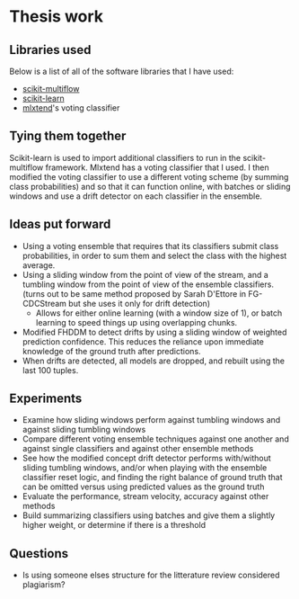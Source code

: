 # Thesis work

## Libraries used
Below is a list of all of the software libraries that I have used:
- [scikit-multiflow](https://github.com/scikit-multiflow/scikit-multiflow) 
- [scikit-learn](http://scikit-learn.org/stable/)
- [mlxtend](https://github.com/rasbt/mlxtend)'s voting classifier

## Tying them together
Scikit-learn is used to import additional classifiers to run in the scikit-multiflow framework.
Mlxtend has a voting classifier that I used.
I then modified the voting classifier to use a different voting scheme (by summing class probabilities) and so that it can function online, with batches or sliding windows and use a drift detector on each classifier in the ensemble.

## Ideas put forward
- Using a voting ensemble that requires that its classifiers submit class probabilities, in order to sum them and select the class with the highest average.
- Using a sliding window from the point of view of the stream, and a tumbling window from the point of view of the ensemble classifiers. (turns out to be same method proposed by Sarah D'Ettore in FG-CDCStream but she uses it only for drift detection)
    - Allows for either online learning (with a window size of 1), or batch learning to speed things up using overlapping chunks.
- Modified FHDDM to detect drifts by using a sliding window of weighted prediction confidence. This reduces the reliance upon immediate knowledge of the ground truth after predictions.
- When drifts are detected, all models are dropped, and rebuilt using the last 100 tuples.

## Experiments
- Examine how sliding windows perform against tumbling windows and against sliding tumbling windows
- Compare different voting ensemble techniques against one another and against single classifiers and against other ensemble methods
- See how the modified concept drift detector performs with/without sliding tumbling windows, and/or when playing with the ensemble classifier reset logic, and finding the right balance of ground truth that can be omitted versus using predicted values as the ground truth
- Evaluate the performance, stream velocity, accuracy against other methods
- Build summarizing classifiers using batches and give them a slightly higher weight, or determine if there is a threshold

## Questions
- Is using someone elses structure for the litterature review considered plagiarism?